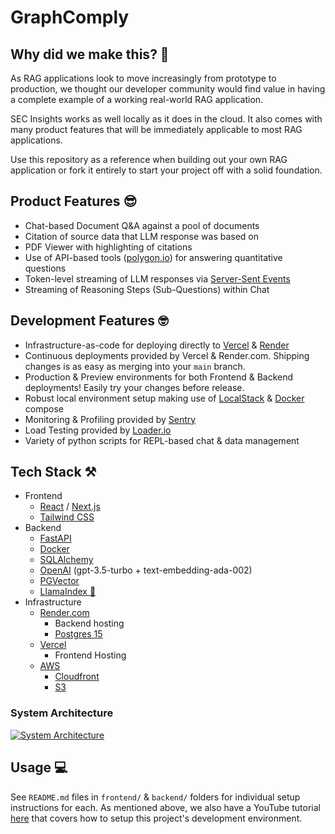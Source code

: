 # GraphComply






## Why did we make this? 🤔
As RAG applications look to move increasingly from prototype to production, we thought our developer community would find value in having a complete example of a working real-world RAG application.

SEC Insights works as well locally as it does in the cloud. It also comes with many product features that will be immediately applicable to most RAG applications.

Use this repository as a reference when building out your own RAG application or fork it entirely to start your project off with a solid foundation.

## Product Features 😎
- Chat-based Document Q&A against a pool of documents
- Citation of source data that LLM response was based on
- PDF Viewer with highlighting of citations
- Use of API-based tools ([polygon.io](https://polygon.io/)) for answering quantitative questions
- Token-level streaming of LLM responses via [Server-Sent Events](https://developer.mozilla.org/en-US/docs/Web/API/Server-sent_events)
- Streaming of Reasoning Steps (Sub-Questions) within Chat

## Development Features 🤓
- Infrastructure-as-code for deploying directly to [Vercel](https://vercel.com/) & [Render](https://render.com/)
- Continuous deployments provided by Vercel & Render.com. Shipping changes is as easy as merging into your `main` branch.
- Production & Preview environments for both Frontend & Backend deployments! Easily try your changes before release.
- Robust local environment setup making use of [LocalStack](https://localstack.cloud/) & [Docker](https://www.docker.com/) compose
- Monitoring & Profiling provided by [Sentry](https://sentry.io/welcome/)
- Load Testing provided by [Loader.io](https://loader.io/)
- Variety of python scripts for REPL-based chat & data management

## Tech Stack ⚒️
- Frontend
    - [React](https://react.dev/) / [Next.js](https://nextjs.org/)
    - [Tailwind CSS](https://tailwindcss.com/)
- Backend
    - [FastAPI](https://fastapi.tiangolo.com/)
    - [Docker](https://www.docker.com/)
    - [SQLAlchemy](https://www.sqlalchemy.org/)
    - [OpenAI](https://openai.com/) (gpt-3.5-turbo + text-embedding-ada-002)
    - [PGVector](https://github.com/pgvector/pgvector)
    - [LlamaIndex 🦙](https://www.llamaindex.ai/)
- Infrastructure
    - [Render.com](https://render.com/)
        - Backend hosting
        - [Postgres 15](https://www.postgresql.org/)
    - [Vercel](https://vercel.com/)
        - Frontend Hosting
    - [AWS](https://aws.amazon.com/)
        - [Cloudfront](https://aws.amazon.com/cloudfront/)
        - [S3](https://aws.amazon.com/s3/)

### System Architecture
[![System Architecture](https://www.plantuml.com/plantuml/png/jLJ1RjD04BtxAuPmo2bLsgGIaH0YYMqe0XhL4HoggjhOKsVRzMoqEsuR4F_EncxTDEjGX8GFbdRUcpTldZVfGeXNaX2KMEkI8PC6KvQQRF0ggv7FKJo_d9zUdfry-3WFWgR3wiAzUAtS6vabvJQmDv9MmeW2LYAz4Jd2pm3SCt6dtEYIigbMsi3hy70wZ4O0NKYGOT70a5OuQoW4fqlW9O8mHj_LG2scJORcGMXGFLKzriI9_85mE6pEFYjXDAXvlS8jFAuU3s_qsf1gyubMsGuuLZ8dI95S9VWLR6MIAbrc_psHez6R_cJKdi1pFvbWiH1sxqUAmsWIzlq9uU1usE__pOJQQ2t_R4-lUJWS7KTLTRwKwGsXjN3qN8nqji_gt0YoZeN4EtPzx0NB1bCMbAkzgKJZA8p2bjodW-Zu3way2NVEa5pVGQgB3WWBzV5XtdaiB8zd9zLW1rpKrQdH19_qeZusNswcBUS6xMP0VRqwu-y998FEezoiN2YPmYoCOL8wHNuGd1bvAnWXOMr4ZbDDZFVSS9xqedj6Gq91WkPMfcWRwIIQTYr4MIuCECSNyBQNwJlgxRXrixHQvveEf8POag1KEhbGiDXfQryzGMAptZH_qIHP6qdvfadX5UzjEbqXZKyUFRyumwTxcxX47l_KEj_GfAYQ8Bwwv0wkBSIEp4wq8dSXSNpd5KHsNLekaDX2QJULfSmofFhdOGE_7thdDUMYpR5NsQOtDwAnlWstteTsvaitfDLskUgzynstKXsnpOpNN36RhThXFLxz3Vsv7kMV51j_mNjdgYnKy1i0)](https://www.plantuml.com/plantuml/uml/jLJ1RjD04BtxAuPmo2bLsgGIaH0YYMqe0XhL4HoggjhOKsVRzMoqEsuR4F_EncxTDEjGX8GFbdRUcpTldZVfGeXNaX2KMEkI8PC6KvQQRF0ggv7FKJo_d9zUdfry-3WFWgR3wiAzUAtS6vabvJQmDv9MmeW2LYAz4Jd2pm3SCt6dtEYIigbMsi3hy70wZ4O0NKYGOT70a5OuQoW4fqlW9O8mHj_LG2scJORcGMXGFLKzriI9_85mE6pEFYjXDAXvlS8jFAuU3s_qsf1gyubMsGuuLZ8dI95S9VWLR6MIAbrc_psHez6R_cJKdi1pFvbWiH1sxqUAmsWIzlq9uU1usE__pOJQQ2t_R4-lUJWS7KTLTRwKwGsXjN3qN8nqji_gt0YoZeN4EtPzx0NB1bCMbAkzgKJZA8p2bjodW-Zu3way2NVEa5pVGQgB3WWBzV5XtdaiB8zd9zLW1rpKrQdH19_qeZusNswcBUS6xMP0VRqwu-y998FEezoiN2YPmYoCOL8wHNuGd1bvAnWXOMr4ZbDDZFVSS9xqedj6Gq91WkPMfcWRwIIQTYr4MIuCECSNyBQNwJlgxRXrixHQvveEf8POag1KEhbGiDXfQryzGMAptZH_qIHP6qdvfadX5UzjEbqXZKyUFRyumwTxcxX47l_KEj_GfAYQ8Bwwv0wkBSIEp4wq8dSXSNpd5KHsNLekaDX2QJULfSmofFhdOGE_7thdDUMYpR5NsQOtDwAnlWstteTsvaitfDLskUgzynstKXsnpOpNN36RhThXFLxz3Vsv7kMV51j_mNjdgYnKy1i0)

## Usage 💻
See `README.md` files in `frontend/` & `backend/` folders for individual setup instructions for each. As mentioned above, we also have a YouTube tutorial [here](https://youtu.be/2O52Tfj79T4?si=1Tm3zvuqna5ei4Cu&t=677) that covers how to setup this project's development environment.


